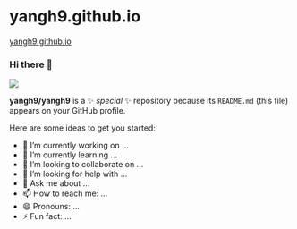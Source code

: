 # yangh9.github.io
[yangh9.github.io](https://yangh9.github.io)

### Hi there 👋

<img src="https://github-readme-stats.vercel.app/api?username=yangh9&show_icons=true&icon_color=87ceeb&title_color=ff69b4&text_color=718096&bg_color=ffffff00&hide_title=false" />

**yangh9/yangh9** is a ✨ _special_ ✨ repository because its `README.md` (this file) appears on your GitHub profile.

Here are some ideas to get you started:

- 🔭 I’m currently working on ...
- 🌱 I’m currently learning ...
- 👯 I’m looking to collaborate on ...
- 🤔 I’m looking for help with ...
- 💬 Ask me about ...
- 📫 How to reach me: ...
- 😄 Pronouns: ...
- ⚡ Fun fact: ...
